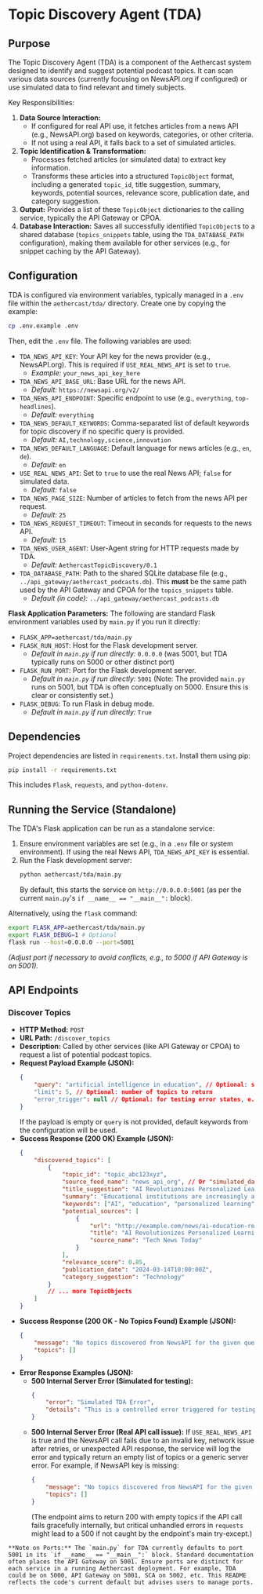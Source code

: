 # Topic Discovery Agent (TDA)

## Purpose

The Topic Discovery Agent (TDA) is a component of the Aethercast system designed to identify and suggest potential podcast topics. It can scan various data sources (currently focusing on NewsAPI.org if configured) or use simulated data to find relevant and timely subjects.

Key Responsibilities:

1.  **Data Source Interaction:**
    *   If configured for real API use, it fetches articles from a news API (e.g., NewsAPI.org) based on keywords, categories, or other criteria.
    *   If not using a real API, it falls back to a set of simulated articles.
2.  **Topic Identification & Transformation:**
    *   Processes fetched articles (or simulated data) to extract key information.
    *   Transforms these articles into a structured `TopicObject` format, including a generated `topic_id`, title suggestion, summary, keywords, potential sources, relevance score, publication date, and category suggestion.
3.  **Output:** Provides a list of these `TopicObject` dictionaries to the calling service, typically the API Gateway or CPOA.
4.  **Database Interaction:** Saves all successfully identified `TopicObject`s to a shared database (`topics_snippets` table, using the `TDA_DATABASE_PATH` configuration), making them available for other services (e.g., for snippet caching by the API Gateway).

## Configuration

TDA is configured via environment variables, typically managed in a `.env` file within the `aethercast/tda/` directory. Create one by copying the example:

```bash
cp .env.example .env
```

Then, edit the `.env` file. The following variables are used:

-   `TDA_NEWS_API_KEY`: Your API key for the news provider (e.g., NewsAPI.org). This is required if `USE_REAL_NEWS_API` is set to `true`.
    -   *Example:* `your_news_api_key_here`
-   `TDA_NEWS_API_BASE_URL`: Base URL for the news API.
    -   *Default:* `https://newsapi.org/v2/`
-   `TDA_NEWS_API_ENDPOINT`: Specific endpoint to use (e.g., `everything`, `top-headlines`).
    -   *Default:* `everything`
-   `TDA_NEWS_DEFAULT_KEYWORDS`: Comma-separated list of default keywords for topic discovery if no specific query is provided.
    -   *Default:* `AI,technology,science,innovation`
-   `TDA_NEWS_DEFAULT_LANGUAGE`: Default language for news articles (e.g., `en`, `de`).
    -   *Default:* `en`
-   `USE_REAL_NEWS_API`: Set to `true` to use the real News API; `false` for simulated data.
    -   *Default:* `false`
-   `TDA_NEWS_PAGE_SIZE`: Number of articles to fetch from the news API per request.
    -   *Default:* `25`
-   `TDA_NEWS_REQUEST_TIMEOUT`: Timeout in seconds for requests to the news API.
    -   *Default:* `15`
-   `TDA_NEWS_USER_AGENT`: User-Agent string for HTTP requests made by TDA.
    -   *Default:* `AethercastTopicDiscovery/0.1`
-   `TDA_DATABASE_PATH`: Path to the shared SQLite database file (e.g., `../api_gateway/aethercast_podcasts.db`). This **must** be the same path used by the API Gateway and CPOA for the `topics_snippets` table.
    -   *Default (in code):* `../api_gateway/aethercast_podcasts.db`

**Flask Application Parameters:**
The following are standard Flask environment variables used by `main.py` if you run it directly:
-   `FLASK_APP=aethercast/tda/main.py`
-   `FLASK_RUN_HOST`: Host for the Flask development server.
    -   *Default in `main.py` if run directly:* `0.0.0.0` (was 5001, but TDA typically runs on 5000 or other distinct port)
-   `FLASK_RUN_PORT`: Port for the Flask development server.
    -   *Default in `main.py` if run directly:* `5001` (Note: The provided `main.py` runs on 5001, but TDA is often conceptually on 5000. Ensure this is clear or consistently set.)
-   `FLASK_DEBUG`: To run Flask in debug mode.
    -   *Default in `main.py` if run directly:* `True`

## Dependencies

Project dependencies are listed in `requirements.txt`. Install them using pip:

```bash
pip install -r requirements.txt
```
This includes `Flask`, `requests`, and `python-dotenv`.

## Running the Service (Standalone)

The TDA's Flask application can be run as a standalone service:

1.  Ensure environment variables are set (e.g., in a `.env` file or system environment). If using the real News API, `TDA_NEWS_API_KEY` is essential.
2.  Run the Flask development server:
    ```bash
    python aethercast/tda/main.py
    ```
    By default, this starts the service on `http://0.0.0.0:5001` (as per the current `main.py`'s `if __name__ == "__main__":` block).

Alternatively, using the `flask` command:
```bash
export FLASK_APP=aethercast/tda/main.py
export FLASK_DEBUG=1 # Optional
flask run --host=0.0.0.0 --port=5001
```
*(Adjust port if necessary to avoid conflicts, e.g., to 5000 if API Gateway is on 5001).*

## API Endpoints

### Discover Topics

-   **HTTP Method:** `POST`
-   **URL Path:** `/discover_topics`
-   **Description:** Called by other services (like API Gateway or CPOA) to request a list of potential podcast topics.
-   **Request Payload Example (JSON):**
    ```json
    {
        "query": "artificial intelligence in education", // Optional: specific keywords for search
        "limit": 5, // Optional: number of topics to return
        "error_trigger": null // Optional: for testing error states, e.g., "tda_error"
    }
    ```
    If the payload is empty or `query` is not provided, default keywords from the configuration will be used.
-   **Success Response (200 OK) Example (JSON):**
    ```json
    {
        "discovered_topics": [
            {
                "topic_id": "topic_abc123xyz",
                "source_feed_name": "news_api_org", // Or "simulated_data"
                "title_suggestion": "AI Revolutionizes Personalized Learning Paths",
                "summary": "Educational institutions are increasingly adopting AI to tailor learning experiences...",
                "keywords": ["AI", "education", "personalized learning"],
                "potential_sources": [
                    {
                        "url": "http://example.com/news/ai-education-revolution",
                        "title": "AI Revolutionizes Personalized Learning Paths",
                        "source_name": "Tech News Today"
                    }
                ],
                "relevance_score": 0.85,
                "publication_date": "2024-03-14T10:00:00Z",
                "category_suggestion": "Technology"
            }
            // ... more TopicObjects
        ]
    }
    ```
-   **Success Response (200 OK - No Topics Found) Example (JSON):**
    ```json
    {
        "message": "No topics discovered from NewsAPI for the given query.", // Or from simulated sources
        "topics": []
    }
    ```
-   **Error Response Examples (JSON):**
    -   **500 Internal Server Error (Simulated for testing):**
        ```json
        {
            "error": "Simulated TDA Error",
            "details": "This is a controlled error triggered for testing purposes in TopicDiscoveryAgent."
        }
        ```
    -   **500 Internal Server Error (Real API call issue):**
        If `USE_REAL_NEWS_API` is true and the NewsAPI call fails due to an invalid key, network issue after retries, or unexpected API response, the service will log the error and typically return an empty list of topics or a generic server error. For example, if NewsAPI key is missing:
        ```json
        {
            "message": "No topics discovered from NewsAPI for the given query.",
            "topics": []
        }
        ```
        (The endpoint aims to return 200 with empty topics if the API call fails gracefully internally, but critical unhandled errors in `requests` might lead to a 500 if not caught by the endpoint's main try-except.)

```
**Note on Ports:** The `main.py` for TDA currently defaults to port 5001 in its `if __name__ == "__main__":` block. Standard documentation often places the API Gateway on 5001. Ensure ports are distinct for each service in a running Aethercast deployment. For example, TDA could be on 5000, API Gateway on 5001, SCA on 5002, etc. This README reflects the code's current default but advises users to manage ports.
```
